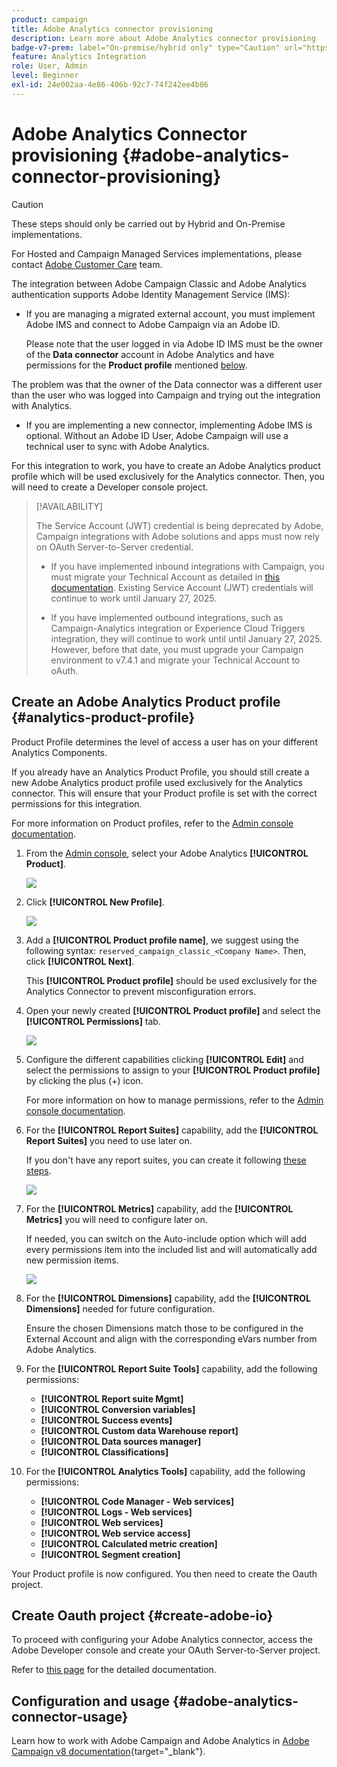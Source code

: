 ```yaml
---
product: campaign
title: Adobe Analytics connector provisioning
description: Learn more about Adobe Analytics connector provisioning
badge-v7-prem: label="On-premise/hybrid only" type="Caution" url="https://experienceleague.adobe.com/docs/campaign-classic/using/installing-campaign-classic/architecture-and-hosting-models/hosting-models-lp/hosting-models.html" tooltip="Applies to v7 on-premise and hybrid deployments only"
feature: Analytics Integration
role: User, Admin
level: Beginner
exl-id: 24e002aa-4e86-406b-92c7-74f242ee4b86
---
```

# Adobe Analytics Connector provisioning {#adobe-analytics-connector-provisioning}

>[!CAUTION]
>
> These steps should only be carried out by Hybrid and On-Premise implementations.
>
>For Hosted and Campaign Managed Services implementations, please contact [Adobe Customer Care](https://helpx.adobe.com/enterprise/admin-guide.html/enterprise/using/support-for-experience-cloud.ug.html) team. 

The integration between Adobe Campaign Classic and Adobe Analytics authentication supports Adobe Identity Management Service (IMS):

* If you are managing a migrated external account, you must implement Adobe IMS and connect to Adobe Campaign via an Adobe ID. 

    Please note that the user logged in via Adobe ID IMS must be the owner of the **Data connector** account in Adobe Analytics and have permissions for the **Product profile** mentioned [below](#analytics-product-profile). 

The problem was that the owner of the Data connector was a different user than the user who was logged into Campaign and trying out the integration with Analytics.

* If you are implementing a new connector, implementing Adobe IMS is optional. Without an Adobe ID User, Adobe Campaign will use a technical user to sync with Adobe Analytics.

For this integration to work, you have to create an Adobe Analytics product profile which will be used exclusively for the Analytics connector. Then, you will need to create a Developer console project.

>[!AVAILABILITY]
>
> The Service Account (JWT) credential is being deprecated by Adobe, Campaign integrations with Adobe solutions and apps must now rely on OAuth Server-to-Server credential. </br>
>
> * If you have implemented inbound integrations with Campaign, you must migrate your Technical Account as detailed in [this documentation](https://developer.adobe.com/developer-console/docs/guides/authentication/ServerToServerAuthentication/migration/#_blank). Existing Service Account (JWT) credentials will continue to work until January 27, 2025.</br>
>
> * If you have implemented outbound integrations, such as Campaign-Analytics integration or Experience Cloud Triggers integration, they will continue to work until until January 27, 2025. However, before that date, you must upgrade your Campaign environment to v7.4.1 and migrate your Technical Account to oAuth.

## Create an Adobe Analytics Product profile {#analytics-product-profile}

Product Profile determines the level of access a user has on your different Analytics Components.

If you already have an Analytics Product Profile, you should still create a new Adobe Analytics product profile used exclusively for the Analytics connector. This will ensure that your Product profile is set with the correct permissions for this integration. 

For more information on Product profiles, refer to the [Admin console documentation](https://helpx.adobe.com/mt/enterprise/admin-guide.html).

1. From the [Admin console](https://adminconsole.adobe.com/), select your Adobe Analytics **[!UICONTROL Product]**.

    ![](assets/do-not-localize/triggers_1.png)

1. Click **[!UICONTROL New Profile]**.

    ![](assets/do-not-localize/triggers_2.png)

1. Add a **[!UICONTROL Product profile name]**, we suggest using the following syntax: `reserved_campaign_classic_<Company Name>`. Then, click **[!UICONTROL Next]**.
   
   This **[!UICONTROL Product profile]** should be used exclusively for the Analytics Connector to prevent misconfiguration errors.

1. Open your newly created **[!UICONTROL Product profile]** and select the **[!UICONTROL Permissions]** tab.

    ![](assets/do-not-localize/triggers_3.png)

1. Configure the different capabilities clicking **[!UICONTROL Edit]** and select the permissions to assign to your **[!UICONTROL Product profile]** by clicking the plus (+) icon. 

   For more information on how to manage permissions, refer to the [Admin console documentation](https://helpx.adobe.com/mt/enterprise/using/manage-permissions-and-roles.html).

1. For the **[!UICONTROL Report Suites]** capability, add the **[!UICONTROL Report Suites]** you need to use later on.
      
      If you don't have any report suites, you can create it following [these steps](../../integrations/using/gs-aa.md).

    ![](assets/do-not-localize/triggers_4.png)

1. For the **[!UICONTROL Metrics]** capability, add the **[!UICONTROL Metrics]** you will need to configure later on. 

    If needed, you can switch on the Auto-include option which will add every permissions item into the included list and will automatically add new permission items. 

    ![](assets/do-not-localize/triggers_13.png)

1. For the **[!UICONTROL Dimensions]** capability, add the **[!UICONTROL Dimensions]** needed for future configuration. 

    Ensure the chosen Dimensions match those to be configured in the External Account and align with the corresponding eVars number from Adobe Analytics.

1. For the **[!UICONTROL Report Suite Tools]** capability, add the following permissions:

   * **[!UICONTROL Report suite Mgmt]**
   * **[!UICONTROL Conversion variables]**
   * **[!UICONTROL Success events]**
   * **[!UICONTROL Custom data Warehouse report]**
   * **[!UICONTROL Data sources manager]**
   * **[!UICONTROL Classifications]**

1. For the **[!UICONTROL Analytics Tools]** capability, add the following permissions:

   * **[!UICONTROL Code Manager - Web services]**
   * **[!UICONTROL Logs - Web services]**
   * **[!UICONTROL Web services]**
   * **[!UICONTROL Web service access]**
   * **[!UICONTROL Calculated metric creation]**
   * **[!UICONTROL Segment creation]**

Your Product profile is now configured. You then need to create the Oauth project.

## Create Oauth project {#create-adobe-io}

To proceed with configuring your Adobe Analytics connector, access the Adobe Developer console and create your OAuth Server-to-Server project.

Refer to [this page](oauth-technical-account.md#oauth-service) for the detailed documentation.

## Configuration and usage {#adobe-analytics-connector-usage}

Learn how to work with Adobe Campaign and Adobe Analytics in [Adobe Campaign v8 documentation](https://experienceleague.adobe.com/en/docs/campaign/campaign-v8/connect/ac-aa){target="_blank"}.